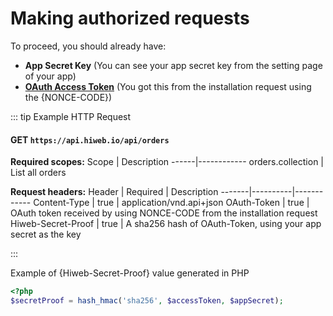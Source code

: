 # Making authorized requests

To proceed, you should already have:

* <strong>App Secret Key</strong> (You can see your app secret key from the setting page of your app)
* <strong>[OAuth Access Token](authentication.html#oauth)</strong> (You got this from the installation request using the {NONCE-CODE})

::: tip Example HTTP Request
#### GET `https://api.hiweb.io/api/orders`

<strong>Required scopes:</strong>
Scope | Description
------|------------
orders.collection | List all orders

<strong>Request headers:</strong>
Header | Required | Description
-------|----------|------------
Content-Type | true | application/vnd.api+json
OAuth-Token | true | OAuth token received by using NONCE-CODE from the installation request
Hiweb-Secret-Proof | true | A sha256 hash of OAuth-Token, using your app secret as the key

:::

Example of {Hiweb-Secret-Proof} value generated in PHP

```php
<?php
$secretProof = hash_hmac('sha256', $accessToken, $appSecret);
```